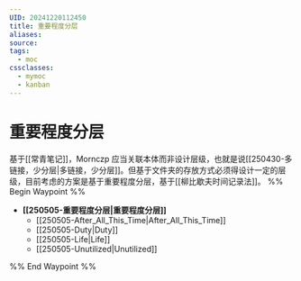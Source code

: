 ```yaml
---
UID: 20241220112450
title: 重要程度分层
aliases: 
source: 
tags:
  - moc
cssclasses:
  - mymoc
  - kanban
---
```

# 重要程度分层
基于[[常青笔记]]，Mornczp 应当关联本体而非设计层级，也就是说[[250430-多链接，少分层|多链接，少分层]]。但基于文件夹的存放方式必须得设计一定的层级，目前考虑的方案是基于重要程度分层，基于[[柳比歇夫时间记录法]]。
%% Begin Waypoint %%
- **[[250505-重要程度分层|重要程度分层]]**
	- [[250505-After_All_This_Time|After_All_This_Time]]
	- [[250505-Duty|Duty]]
	- [[250505-Life|Life]]
	- [[250505-Unutilized|Unutilized]]

%% End Waypoint %%










